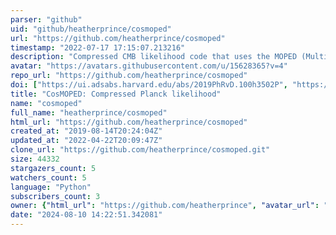 ```yaml
---
parser: "github"
uid: "github/heatherprince/cosmoped"
url: "https://github.com/heatherprince/cosmoped"
timestamp: "2022-07-17 17:15:07.213216"
description: "Compressed CMB likelihood code that uses the MOPED (Multiple/Massively Optimised Parameter Estimation and Data compression) compression scheme to compress the Planck power spectrum"
avatar: "https://avatars.githubusercontent.com/u/15628365?v=4"
repo_url: "https://github.com/heatherprince/cosmoped"
doi: ["https://ui.adsabs.harvard.edu/abs/2019PhRvD.100h3502P", "https://ui.adsabs.harvard.edu/abs/2020ascl.soft01010P/abstract"]
title: "CosMOPED: Compressed Planck likelihood"
name: "cosmoped"
full_name: "heatherprince/cosmoped"
html_url: "https://github.com/heatherprince/cosmoped"
created_at: "2019-08-14T20:24:04Z"
updated_at: "2022-04-22T20:09:47Z"
clone_url: "https://github.com/heatherprince/cosmoped.git"
size: 44332
stargazers_count: 5
watchers_count: 5
language: "Python"
subscribers_count: 3
owner: {"html_url": "https://github.com/heatherprince", "avatar_url": "https://avatars.githubusercontent.com/u/15628365?v=4", "login": "heatherprince", "type": "User"}
date: "2024-08-10 14:22:51.342081"
---
```

